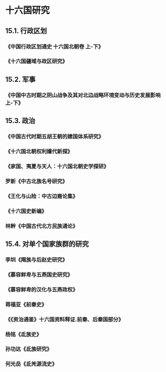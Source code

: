 # 十六国研究

## 15.1. 行政区划

### 《中国行政区划通史 十六国北朝卷 上-下》

### 《十六国疆域与政区研究》

## 15.2. 军事

### 《中国中古时期之阴山战争及其对北边战略环境变动与历史发展影响 上-下》

## 15.3. 政治

### 《中国古代时期五胡王朝的建国体系研究》

### 《十六国北朝权利嬗代新探》

### 《家国、夷夏与天人：十六国北朝史学探研》

### 罗新《中古北族名号研究》

### 《王化与山险：中古边裔论集》

### 《十六国史新编》

### 林幹《中国古代北方民族通论》

## 15.4. 对单个国家族群的研究

### 李圳《羯族与后赵史研究》

### 《慕容鲜卑与五燕国史研究》

### 《慕容鲜卑的汉化与五燕政权》

### 蒋福亚《前秦史》

### 《《资治通鉴》十六国资料释证.前秦、后秦国部分》

### 杨铭《氐族史》

### 孙功达《氐族研究》

### 何光岳《氐羌源流史》








